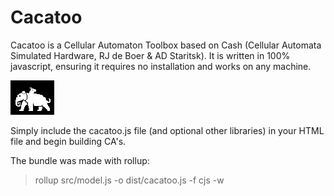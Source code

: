 # Cacatoo
Cacatoo is a Cellular Automaton Toolbox based on Cash (Cellular Automata Simulated Hardware, RJ de Boer & AD Staritsk). It is written in 100% javascript, ensuring it requires no installation and works on any machine.

<img src="patterns/elephant_cacatoo.png"
     alt="On the shoulders of giants"
     style="image-rendering: pixelated; float:center"
     />

Simply include the cacatoo.js file (and optional other libraries)
in your HTML file and begin building CA's. 

The bundle was made with rollup:
> rollup src/model.js -o dist/cacatoo.js -f cjs  -w

